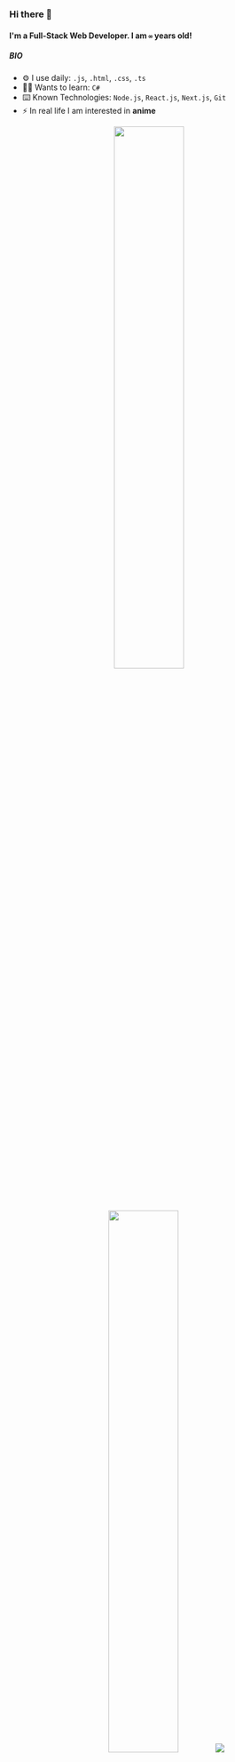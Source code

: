 ### Hi there 👋

#### I'm a Full-Stack Web Developer. I am `∞` years old!

##### BIO

- ⚙️ I use daily: `.js`, `.html`, `.css`, `.ts`
- 👨‍🎓 Wants to learn: `C#`
- ⌨️ Known Technologies: `Node.js`, `React.js`, `Next.js`, `Git`
- ⚡️ In real life I am interested in **anime**

<p align="center">
  <img height="50%" width="auto" src ="https://github-readme-stats.vercel.app/api?username=titsex&show_icons=true&count_private=true&theme=darcula&hide_border=true&hide=issues,contribs&bg_color=00000000">
  <img height="50%" width="auto" src ="https://github-readme-stats.vercel.app/api/top-langs/?username=titsex&hide_border=true&theme=darcula&bg_color=00000000&langs_count=6&hide=jupyter%20notebook,tex,css,php,shell">
  <img src ="https://github-readme-streak-stats.herokuapp.com?user=titsex&theme=darcula&hide_border=true&background=FFFFFF00">
  <br>
  <br>
  <a target="_blank" href="https://www.buymeacoffee.com/titsex"> <img align="center" src="https://cdn.buymeacoffee.com/buttons/v2/default-orange.png" height="50" width="210" alt="titsex" /></a>
</p>

